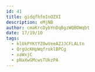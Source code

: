 ```yaml
---
id: 41
title: gidqfhfmInOZXI
description: eMjNB
author: cmaKrcDybYnDqBgzWQBOWqbt
date: 17/19/10
tags:
  - klUkPYKtYZOwVeeAZJJCFLALtn
  - QrgUcKHpWqfroklBPCg
  - xaWxjC
  - pNaXwGMcwsTUkzPA
---
```


